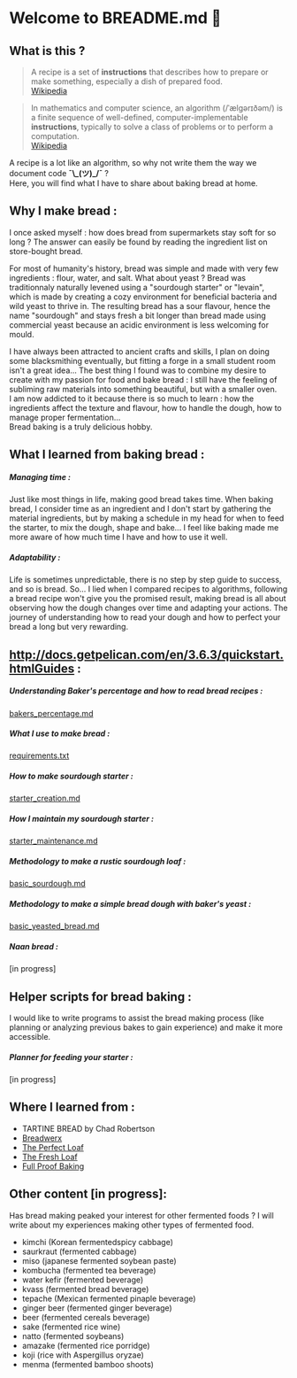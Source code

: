 # Welcome to BREADME.md 🍞

## What is this ?
>A recipe is a set of **instructions** that describes how to prepare or make something, especially a dish of prepared food.  
[Wikipedia](https://en.wikipedia.org/wiki/Recipe)

>In mathematics and computer science, an algorithm (/ˈælɡərɪðəm/) is a finite sequence of well-defined, computer-implementable **instructions**, typically to solve a class of problems or to perform a computation.  
[Wikipedia](https://en.wikipedia.org/wiki/Algorithm)

A recipe is a lot like an algorithm, so why not write them the way we document code **¯\\\_(ツ)_/¯** ?  
Here, you will find what I have to share about baking bread at home.

## Why I make bread :
I once asked myself : how does bread from supermarkets stay soft for so long ? The answer can easily be found by reading the ingredient list on store-bought bread.  

For most of humanity's history, bread was simple and made with very few ingredients : flour, water, and salt. What about yeast ? Bread was traditionnaly naturally levened using a "sourdough starter" or "levain", which is made by creating a cozy environment for beneficial bacteria and wild yeast to thrive in. The resulting bread has a sour flavour, hence the name "sourdough" and stays fresh a bit longer than bread made using commercial yeast because an acidic environment is less welcoming for mould.

I have always been attracted to ancient crafts and skills, I plan on doing some blacksmithing eventually, but fitting a forge in a small student room isn't a great idea... The best thing I found was to combine my desire to create with my passion for food and bake bread : I still have the feeling of subliming raw materials into something beautiful, but with a smaller oven.  
I am now addicted to it because there is so much to learn : how the ingredients affect the texture and flavour, how to handle the dough, how to manage proper fermentation...  
Bread baking is a truly delicious hobby.

## What I learned from baking bread :

##### Managing time : 
Just like most things in life, making good bread takes time. 
When baking bread, I consider time as an ingredient and I don't start by gathering the material ingredients, but by making a schedule in my head for when to feed the starter, to mix the dough, shape and bake... I feel like baking made me more aware of how much time I have and how to use it well. 

##### Adaptability :
Life is sometimes unpredictable, there is no step by step guide to success, and so is bread. So... I lied when I compared recipes to algorithms, following a bread recipe won't give you the promised result, making bread is all about observing how the dough changes over time and adapting your actions. The journey of understanding how to read your dough and how to perfect your bread a long but very rewarding.

## http://docs.getpelican.com/en/3.6.3/quickstart.htmlGuides :

##### Understanding Baker's percentage and how to read bread recipes :
[bakers_percentage.md](guides/bakers_percentage.md)

##### What I use to make bread :  
[requirements.txt](requirements.txt)

##### How to make sourdough starter :  
[starter_creation.md](guides/starter_creation.md)

##### How I maintain my sourdough starter :  
[starter_maintenance.md](guides/starter_maintenance.md)

##### Methodology to make a rustic sourdough loaf :  
[basic_sourdough.md](guides/basic_sourdough.md)

##### Methodology to make a simple bread dough with baker's yeast :  
[basic_yeasted_bread.md](guides/basic_yeasted_bread.md)

##### Naan bread :
[in progress]

## Helper scripts for bread baking :
I would like to write programs to assist the bread making process (like planning or analyzing previous bakes to gain experience) and make it more accessible.

##### Planner for feeding your starter :
[in progress]

## Where I learned from :
- TARTINE BREAD by Chad Robertson
- [Breadwerx](http://www.breadwerx.com/)
- [The Perfect Loaf](https://www.theperfectloaf.com/)
- [The Fresh Loaf](https://www.thefreshloaf.com/)
- [Full Proof Baking](https://www.youtube.com/channel/UCym_8JHA4htlFLIHGpNZGrQ)

## Other content [in progress]:
Has bread making peaked your interest for other fermented foods ?
I will write about my experiences making other types of fermented food.
- kimchi (Korean fermentedspicy cabbage)
- saurkraut (fermented cabbage)
- miso (japanese fermented soybean paste)
- kombucha (fermented tea beverage)
- water kefir (fermented beverage)
- kvass (fermented bread beverage)
- tepache (Mexican fermented pinaple beverage)
- ginger beer (fermented ginger beverage)
- beer (fermented cereals beverage)
- sake (fermented rice wine)
- natto (fermented soybeans)
- amazake (fermented rice porridge)
- koji (rice with Aspergillus oryzae)
- menma (fermented bamboo shoots)
